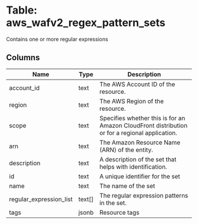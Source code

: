 
# Table: aws_wafv2_regex_pattern_sets
Contains one or more regular expressions
## Columns
| Name        | Type           | Description  |
| ------------- | ------------- | -----  |
|account_id|text|The AWS Account ID of the resource.|
|region|text|The AWS Region of the resource.|
|scope|text|Specifies whether this is for an Amazon CloudFront distribution or for a regional application.|
|arn|text|The Amazon Resource Name (ARN) of the entity.|
|description|text|A description of the set that helps with identification.|
|id|text|A unique identifier for the set|
|name|text|The name of the set|
|regular_expression_list|text[]|The regular expression patterns in the set.|
|tags|jsonb|Resource tags|
